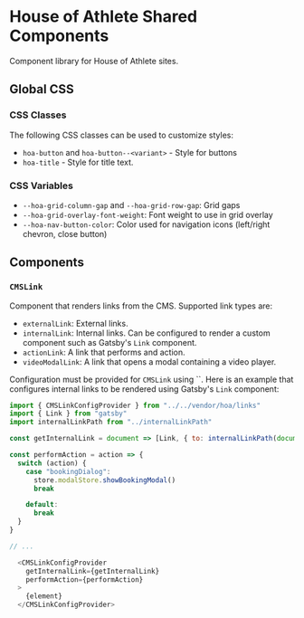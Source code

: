 # House of Athlete Shared Components

Component library for House of Athlete sites.

## Global CSS

### CSS Classes

The following CSS classes can be used to customize styles:

- `hoa-button` and `hoa-button--<variant>` - Style for buttons
- `hoa-title` - Style for title text.

### CSS Variables

- `--hoa-grid-column-gap` and `--hoa-grid-row-gap`: Grid gaps
- `--hoa-grid-overlay-font-weight`: Font weight to use in grid overlay
- `--hoa-nav-button-color`: Color used for navigation icons (left/right chevron, close button)

## Components

### `CMSLink`

Component that renders links from the CMS. Supported link types are:

- `externalLink`: External links.
- `internalLink`: Internal links. Can be configured to render a custom component such as Gatsby's `Link` component.
- `actionLink`: A link that performs and action.
- `videoModalLink`: A link that opens a modal containing a video player.

Configuration must be provided for `CMSLink` using ``. Here is an example that configures internal links to be rendered using Gatsby's `Link` component:

```javascript
import { CMSLinkConfigProvider } from "../../vendor/hoa/links"
import { Link } from "gatsby"
import internalLinkPath from "../internalLinkPath"

const getInternalLink = document => [Link, { to: internalLinkPath(document) }]

const performAction = action => {
  switch (action) {
    case "bookingDialog":
      store.modalStore.showBookingModal()
      break

    default:
      break
  }
}

// ...

  <CMSLinkConfigProvider
    getInternalLink={getInternalLink}
    performAction={performAction}
  >
    {element}
  </CMSLinkConfigProvider>
```
